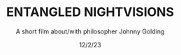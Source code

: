 ---
title: ENTANGLED NIGHTVISIONS
subtitle: A short film about/with philosopher Johnny Golding
meta1:
meta2:
date: 12/2/23
image: the Future Waters film still 2.jpg
thumbnail: onomatopoeic.jpg
related: []
---